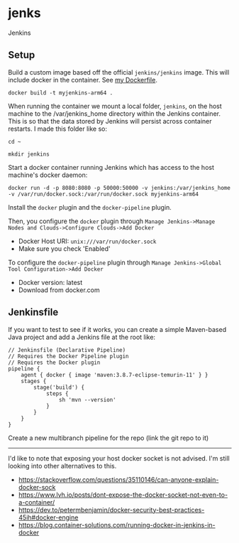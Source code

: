 # jenks

Jenkins

## Setup

Build a custom image based off the official `jenkins/jenkins` image. This will include docker in the container. See [my Dockerfile](./Dockerfile).

```
docker build -t myjenkins-arm64 .
```

When running the container we mount a local folder, `jenkins`, on the host machine to the /var/jenkins_home directory within the Jenkins container. This is so that the data stored by Jenkins will persist across container restarts. I made this folder like so:

```
cd ~
```

```
mkdir jenkins
```

Start a docker container running Jenkins which has access to the host machine's docker daemon:

```
docker run -d -p 8080:8080 -p 50000:50000 -v jenkins:/var/jenkins_home -v /var/run/docker.sock:/var/run/docker.sock myjenkins-arm64
```

Install the `docker` plugin and the `docker-pipeline` plugin.

Then, you configure the `docker` plugin through `Manage Jenkins->Manage Nodes and Clouds->Configure Clouds->Add Docker`

- Docker Host URI: `unix:///var/run/docker.sock`
- Make sure you check 'Enabled'

To configure the `docker-pipeline` plugin through `Manage Jenkins->Global Tool Configuration->Add Docker`

- Docker version: latest
- Download from docker.com

## Jenkinsfile

If you want to test to see if it works, you can create a simple Maven-based Java project and add a Jenkins file at the root like:

```
// Jenkinsfile (Declarative Pipeline)
// Requires the Docker Pipeline plugin
// Requires the Docker plugin
pipeline {
    agent { docker { image 'maven:3.8.7-eclipse-temurin-11' } }
    stages {
        stage('build') {
            steps {
                sh 'mvn --version'
            }
        }
    }
}
```

Create a new multibranch pipeline for the repo (link the git repo to it)

---

I'd like to note that exposing your host docker socket is not advised. I'm still looking into other alternatives to this.

- https://stackoverflow.com/questions/35110146/can-anyone-explain-docker-sock
- https://www.lvh.io/posts/dont-expose-the-docker-socket-not-even-to-a-container/
- https://dev.to/petermbenjamin/docker-security-best-practices-45ih#docker-engine
- https://blog.container-solutions.com/running-docker-in-jenkins-in-docker
